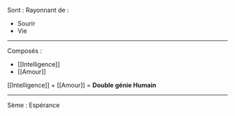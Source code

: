 Sont : Rayonnant de :
- Sourir
- Vie
___
Composés :
- [[Intelligence]]
- [[Amour]]

[[Intelligence]] + [[Amour]] = **Double génie Humain**
___
Sème : Espérance